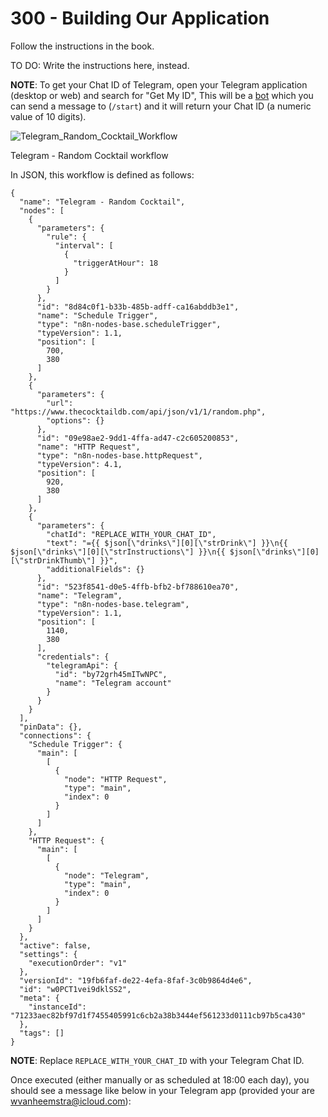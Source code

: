 # 300 - Building Our Application

Follow the instructions in the book.

TO DO: Write the instructions here, instead.

**NOTE**: To get your Chat ID of Telegram, open your Telegram application (desktop or web) and search for "Get My ID", This will be a [bot](https://web.telegram.org/k/#@getmyid_bot) which you can send a message to (```/start```) and it will return your Chat ID (a numeric value of 10 digits).

![Telegram_Random_Cocktail_Workflow](https://github.com/vanHeemstraSystems/n8n-telegram/assets/1499433/c6cbaa7d-83ff-4d77-9dd2-3af0bc7d66f7)

Telegram  - Random Cocktail workflow

In JSON, this workflow is defined as follows:

```
{
  "name": "Telegram - Random Cocktail",
  "nodes": [
    {
      "parameters": {
        "rule": {
          "interval": [
            {
              "triggerAtHour": 18
            }
          ]
        }
      },
      "id": "8d84c0f1-b33b-485b-adff-ca16abddb3e1",
      "name": "Schedule Trigger",
      "type": "n8n-nodes-base.scheduleTrigger",
      "typeVersion": 1.1,
      "position": [
        700,
        380
      ]
    },
    {
      "parameters": {
        "url": "https://www.thecocktaildb.com/api/json/v1/1/random.php",
        "options": {}
      },
      "id": "09e98ae2-9dd1-4ffa-ad47-c2c605200853",
      "name": "HTTP Request",
      "type": "n8n-nodes-base.httpRequest",
      "typeVersion": 4.1,
      "position": [
        920,
        380
      ]
    },
    {
      "parameters": {
        "chatId": "REPLACE_WITH_YOUR_CHAT_ID",
        "text": "={{ $json[\"drinks\"][0][\"strDrink\"] }}\n{{ $json[\"drinks\"][0][\"strInstructions\"] }}\n{{ $json[\"drinks\"][0][\"strDrinkThumb\"] }}",
        "additionalFields": {}
      },
      "id": "523f8541-d0e5-4ffb-bfb2-bf788610ea70",
      "name": "Telegram",
      "type": "n8n-nodes-base.telegram",
      "typeVersion": 1.1,
      "position": [
        1140,
        380
      ],
      "credentials": {
        "telegramApi": {
          "id": "by72grh45mITwNPC",
          "name": "Telegram account"
        }
      }
    }
  ],
  "pinData": {},
  "connections": {
    "Schedule Trigger": {
      "main": [
        [
          {
            "node": "HTTP Request",
            "type": "main",
            "index": 0
          }
        ]
      ]
    },
    "HTTP Request": {
      "main": [
        [
          {
            "node": "Telegram",
            "type": "main",
            "index": 0
          }
        ]
      ]
    }
  },
  "active": false,
  "settings": {
    "executionOrder": "v1"
  },
  "versionId": "19fb6faf-de22-4efa-8faf-3c0b9864d4e6",
  "id": "w0PCT1vei9dklSS2",
  "meta": {
    "instanceId": "71233aec82bf97d1f7455405991c6cb2a38b3444ef561233d0111cb97b5ca430"
  },
  "tags": []
}
```

**NOTE**: Replace ```REPLACE_WITH_YOUR_CHAT_ID``` with your Telegram Chat ID.

Once executed (either manually or as scheduled at 18:00 each day), you should see a message like below in your Telegram app (provided your are wvanheemstra@icloud.com):


